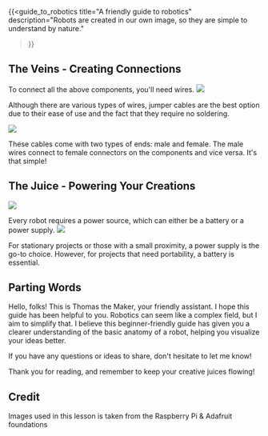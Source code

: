 ---
---
{{<guide_to_robotics
title="A friendly guide to robotics"
description="Robots are created in our own image, so they are simple to understand by nature."
>}}

## The Veins - Creating Connections

To connect all the above components, you'll need wires.
<img src="https://cdn-shop.adafruit.com/970x728/825-04.jpg" style="max-width: 500px">

Although there are various types of wires, jumper cables are the best option due to their ease of use and the fact that they require no soldering.

<img src="https://cdn11.bigcommerce.com/s-am5zt8xfow/images/stencil/1280x1280/products/432/1109/apij3toe6__62798.1554985379.jpg?c=2" style="max-width: 500px">

These cables come with two types of ends: male and female. The male wires connect to female connectors on the components and vice versa. It's that simple!

## The Juice - Powering Your Creations
<img src="https://cdn-shop.adafruit.com/970x728/5612-04.jpg" style="max-width: 500px">

Every robot requires a power source, which can either be a battery or a power supply.
<img src="https://cdn-shop.adafruit.com/970x728/4298-04.jpg" style="max-width: 500px">

For stationary projects or those with a small proximity, a power supply is the go-to choice. However, for projects that need portability, a battery is essential.

## Parting Words

Hello, folks! This is Thomas the Maker, your friendly assistant. I hope this guide has been helpful to you. Robotics can seem like a complex field, but I aim to simplify that. I believe this beginner-friendly guide has given you a clearer understanding of the basic anatomy of a robot, helping you visualize your ideas better.

If you have any questions or ideas to share, don't hesitate to let me know!

Thank you for reading, and remember to keep your creative juices flowing!

## Credit

Images used in this lesson is taken from the Raspberry Pi & Adafruit foundations